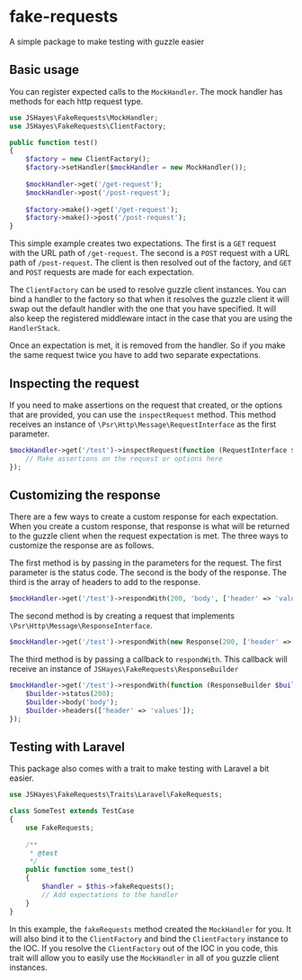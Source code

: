 # fake-requests
A simple package to make testing with guzzle easier

## Basic usage
You can register expected calls to the `MockHandler`. The mock handler has methods for each http request type.

```PHP
use JSHayes\FakeRequests\MockHandler;
use JSHayes\FakeRequests\ClientFactory;

public function test() 
{
    $factory = new ClientFactory();
    $factory->setHandler($mockHandler = new MockHandler());
    
    $mockHandler->get('/get-request');
    $mockHandler->post('/post-request');
    
    $factory->make()->get('/get-request');
    $factory->make()->post('/post-request');
}
```

This simple example creates two expectations. The first is a `GET` request with the URL path of `/get-request`. The second is a `POST` request with a URL path of `/post-request`. The client is then resolved out of the factory, and `GET` and `POST` requests are made for each expectation.

The `ClientFactory` can be used to resolve guzzle client instances. You can bind a handler to the factory so that when it resolves the guzzle client it will swap out the default handler with the one that you have specified. It will also keep the registered middleware intact in the case that you are using the `HandlerStack`.

Once an expectation is met, it is removed from the handler. So if you make the same request twice you have to add two separate expectations.

## Inspecting the request
If you need to make assertions on the request that created, or the options that are provided, you can use the `inspectRequest` method. This method receives an instance of `\Psr\Http\Message\RequestInterface` as the first parameter.
```PHP
$mockHandler->get('/test')->inspectRequest(function (RequestInterface $request, array $options) {
    // Make assertions on the request or options here
});
```

## Customizing the response
There are a few ways to create a custom response for each expectation. When you create a custom response, that response is what will be returned to the guzzle client when the request expectation is met. The three ways to customize the response are as follows.

The first method is by passing in the parameters for the request. The first parameter is the status code. The second is the body of the response. The third is the array of headers to add to the response.
```PHP
$mockHandler->get('/test')->respondWith(200, 'body', ['header' => 'value]);
```

The second method is by creating a request that implements `\Psr\Http\Message\ResponseInterface`.
```PHP
$mockHandler->get('/test')->respondWith(new Response(200, ['header' => 'value'], 'body'));
```

The third method is by passing a callback to `respondWith`. This callback will receive an instance of `JSHayes\FakeRequests\ResponseBuilder`
```PHP
$mockHandler->get('/test')->respondWith(function (ResponseBuilder $builder) {
    $builder->status(200);
    $builder->body('body');
    $builder->headers(['header' => 'values']);
});
```

## Testing with Laravel
This package also comes with a trait to make testing with Laravel a bit easier.

```PHP
use JSHayes\FakeRequests\Traits\Laravel\FakeRequests;

class SomeTest extends TestCase
{
    use FakeRequests;
    
    /**
     * @test
     */
    public function some_test()
    {
        $handler = $this->fakeRequests();
        // Add expectations to the handler
    }
}
```

In this example, the `fakeRequests` method created the `MockHandler` for you. It will also bind it to the `ClientFactory` and bind the `ClientFactory` instance to the IOC. If you resolve the `ClientFactory` out of the IOC in you code, this trait will allow you to easily use the `MockHandler` in all of you guzzle client instances.
